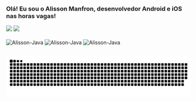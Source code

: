 ### Olá! Eu sou o Alisson Manfron, desenvolvedor Android e iOS nas horas vagas!

<div href="https://github.com/AlissonManfron">
  <img height="180em" src="https://github-readme-stats.vercel.app/api/?username=AlissonManfron&theme=radical&show_icons=true" />
  <img height="180em" src="https://github-readme-stats.vercel.app/api/top-langs/?username=AlissonManfron&layout=compact&langs-count=15&theme=radical" />
</div>


<div style="display: inline_block"><br>
   <img align="center" alt="Alisson-Java" heoght="30" width="40" src="https://cdn.jsdelivr.net/gh/devicons/devicon/icons/java/java-original.svg" />
   <img align="center" alt="Alisson-Java" heoght="30" width="40" src="https://cdn.jsdelivr.net/gh/devicons/devicon/icons/kotlin/kotlin-original.svg" />
   <img align="center" alt="Alisson-Java" heoght="30" width="40" src="https://cdn.jsdelivr.net/gh/devicons/devicon/icons/swift/swift-original.svg" />
  
</div> 

##


<div>
   
</div> 

![Snake animation](https://github.com/AlissonManfron/AlissonManfron/blob/output/github-contribution-grid-snake.svg)
